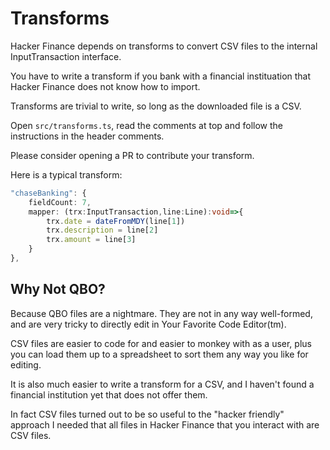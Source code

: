 # Transforms

Hacker Finance depends on transforms to convert CSV files to
the internal InputTransaction interface.

You have to write a transform if you bank with a financial 
instituation that Hacker Finance does not know how to import.

Transforms are trivial to write, so long as the downloaded file
is a CSV. 

Open `src/transforms.ts`, read the comments at top and follow
the instructions in the header comments.

Please consider opening a PR to contribute your transform.

Here is a typical transform:

```ts
"chaseBanking": {
    fieldCount: 7,
    mapper: (trx:InputTransaction,line:Line):void=>{
        trx.date = dateFromMDY(line[1])
        trx.description = line[2]
        trx.amount = line[3]
    }
},
```

## Why Not QBO?

Because QBO files are a nightmare.  They are not in any way well-formed,
and are very tricky to directly edit in Your Favorite Code Editor(tm).

CSV files are easier to code for and easier to monkey with as a user, plus
you can load them up to a spreadsheet to sort them any way you like
for editing.

It is also much easier to write a transform for a CSV, and I haven't found
a financial institution yet that does not offer them.

In fact CSV files turned out to be so useful to the "hacker friendly"
approach I needed that all files in Hacker Finance that you interact
with are CSV files.